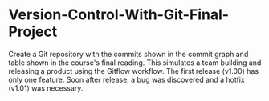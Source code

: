 # Version-Control-With-Git-Final-Project
Create a Git repository with the commits shown in the commit graph and table shown in the course's final reading. This simulates a team building and releasing a product using the Gitflow workflow. The first release (v1.00) has only one feature. Soon after release, a bug was discovered and a hotfix (v1.01) was necessary.
